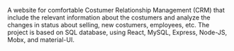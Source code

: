 A website for comfortable Costumer Relationship Management (CRM) that include the relevant information about the costumers and analyze the changes in status about selling, new costumers, employees, etc.
The project is based on SQL database, using React, MySQL, Express, Node-JS, Mobx, and material-UI. 

